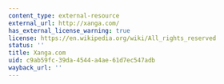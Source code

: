 ```yaml
---
content_type: external-resource
external_url: http://xanga.com/
has_external_license_warning: true
license: https://en.wikipedia.org/wiki/All_rights_reserved
status: ''
title: Xanga.com
uid: c9ab59fc-39da-4544-a4ae-61d7ec547adb
wayback_url: ''
---
```


